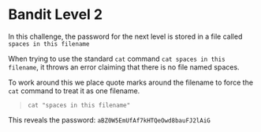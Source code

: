 # Bandit Level 2

In this challenge, the password for the next level is stored in a file called `spaces in this filename`

When trying to use the standard `cat` command `cat spaces in this filename`, it throws an error claiming that there is no file named spaces.

To work around this we place quote marks around the filename to force the `cat` command to treat it as one filename.
> `cat "spaces in this filename"`

This reveals the password: `aBZ0W5EmUfAf7kHTQeOwd8bauFJ2lAiG`
